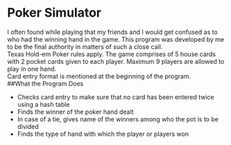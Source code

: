 # Poker Simulator
I often found while playing that my friends and I would get confused as to who had the winning hand in the game. This program was developed by me to be the final authority in matters of such a close call.<br>
Texas Hold-em Poker rules apply. The game comprises of 5 house cards with 2 pocket cards given to each player. Maximum 9 players are allowed to play in one hand.<br>
Card entry format is mentioned at the beginning of the program.<br>
##What the Program Does
<ul>
<li>Checks card entry to make sure that no card has been entered twice using a hash table
<li>Finds the winner of the poker hand dealt
<li>In case of a tie, gives name of the winners among who the pot is to be divided
<li>Finds the type of hand with which the player or players won
</ul>
